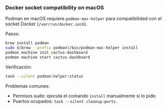 ### Docker socket compatibility on macOS

Podman en macOS requiere `podman-mac-helper` para compatibilidad con el socket Docker (`/var/run/docker.sock`).

Pasos:

```bash
brew install podman
sudo $(brew --prefix podman)/bin/podman-mac-helper install
podman machine init cactus-dashboard
podman machine start cactus-dashboard
```

Verificación:

```bash
task --silent podman:helper:status
```

Problemas comunes:
- Permisos sudo: ejecuta el comando `install` manualmente si lo pide.
- Puertos ocupados: `task --silent cleanup:ports`.



